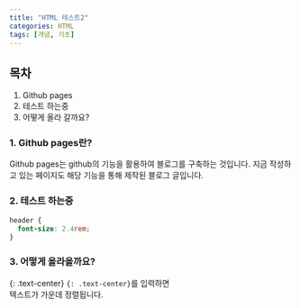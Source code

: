 ```yaml
---
title: "HTML 테스트2"
categories: HTML
tags: [개념, 기초]
---
```


## 목차

1. Github pages
2. 테스트 하는중
3. 어떻게 올라 갈까요?

### 1. Github pages란?

Github pages는 github의 기능을 활용하여 블로그를 구축하는 것입니다.
지금 작성하고 있는 페이지도 해당 기능을 통해 제작된 블로그 글입니다.

### 2. 테스트 하는중

```css
header {
  font-size: 2.4rem;
}
```

### 3. 어떻게 올라올까요?

{: .text-center}
`{: .text-center}`를 입력하면 <br>
텍스트가 가운데 정렬됩니다.
